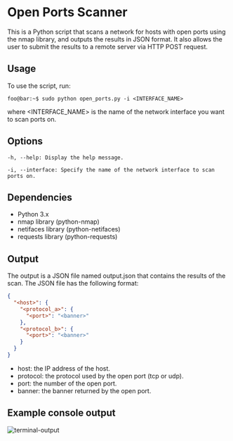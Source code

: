 # Open Ports Scanner

This is a Python script that scans a network for hosts with open ports using the nmap library, and outputs the results in JSON format. It also allows the user to submit the results to a remote server via HTTP POST request.

## Usage

To use the script, run:

```console
foo@bar:~$ sudo python open_ports.py -i <INTERFACE_NAME>
```

where <INTERFACE_NAME> is the name of the network interface you want to scan ports on.

## Options

`-h, --help: Display the help message.`

`-i, --interface: Specify the name of the network interface to scan ports on.`

## Dependencies

- Python 3.x
- nmap library (python-nmap)
- netifaces library (python-netifaces)
- requests library (python-requests)

## Output

The output is a JSON file named output.json that contains the results of the scan. The JSON file has the following format:

```json
{
  "<host>": {
    "<protocol_a>": {
      "<port>": "<banner>"
    },
    "<protocol_b>": {
      "<port>": "<banner>"
    }
  }
}
```

- host: the IP address of the host.
- protocol: the protocol used by the open port (tcp or udp).
- port: the number of the open port.
- banner: the banner returned by the open port.

## Example console output
![terminal-output](https://user-images.githubusercontent.com/12779378/230731812-3fe25733-032f-4b1f-aa3f-60a3d744f6bb.png)

